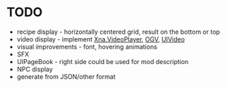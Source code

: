 # TODO

- recipe display - horizontally centered grid, result on the bottom or top
- video display - implement [Xna.VideoPlayer](https://rbwhitaker.com/tutorials/xna/advanced/video-playback/), [OGV](https://github.com/Mirsario/TerrariaOverhaul/blob/dev/Core/VideoPlayback/OgvReader.cs), [UIVideo](https://github.com/Mirsario/TerrariaOverhaul/blob/dev/Core/Interface/UIVideo.cs)
- visual improvements - font, hovering animations
- SFX
- UIPageBook - right side could be used for mod description
- NPC display
- generate from JSON/other format